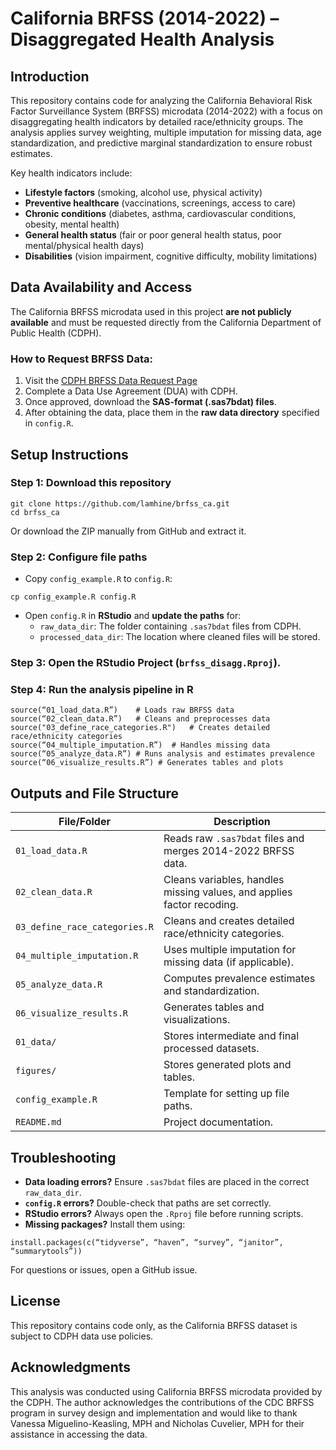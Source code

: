 # California BRFSS (2014-2022) – Disaggregated Health Analysis

## Introduction
This repository contains code for analyzing the California Behavioral Risk Factor Surveillance System (BRFSS) microdata (2014-2022) with a focus on disaggregating health indicators by detailed race/ethnicity groups. The analysis applies survey weighting, multiple imputation for missing data, age standardization, and predictive marginal standardization to ensure robust estimates.

Key health indicators include:
- **Lifestyle factors** (smoking, alcohol use, physical activity)
- **Preventive healthcare** (vaccinations, screenings, access to care)
- **Chronic conditions** (diabetes, asthma, cardiovascular conditions, obesity, mental health)
- **General health status** (fair or poor general health status, poor mental/physical health days)
- **Disabilities** (vision impairment, cognitive difficulty, mobility limitations)

## Data Availability and Access
The California BRFSS microdata used in this project **are not publicly available** and must be requested directly from the California Department of Public Health (CDPH).

### How to Request BRFSS Data:
1. Visit the [CDPH BRFSS Data Request Page](https://www.cdph.ca.gov/Programs/CCDPHP/DCDIC/CDSRB/Pages/BRFSS.aspx)
2. Complete a Data Use Agreement (DUA) with CDPH.
3. Once approved, download the **SAS-format (.sas7bdat) files**.
4. After obtaining the data, place them in the **raw data directory** specified in `config.R`.

## Setup Instructions
### Step 1: Download this repository
```
git clone https://github.com/lamhine/brfss_ca.git
cd brfss_ca
```

Or download the ZIP manually from GitHub and extract it.

### Step 2: Configure file paths
- Copy `config_example.R` to `config.R`:
```
cp config_example.R config.R
```
- Open `config.R` in **RStudio** and **update the paths** for:
  - `raw_data_dir`: The folder containing `.sas7bdat` files from CDPH.
  - `processed_data_dir`: The location where cleaned files will be stored.

### Step 3: Open the RStudio Project (`brfss_disagg.Rproj`).

### Step 4: Run the analysis pipeline in R
```
source(“01_load_data.R”)    # Loads raw BRFSS data
source(“02_clean_data.R”)   # Cleans and preprocesses data
source("03_define_race_categories.R")   # Creates detailed race/ethnicity categories
source(“04_multiple_imputation.R”)  # Handles missing data
source(“05_analyze_data.R”) # Runs analysis and estimates prevalence
source(“06_visualize_results.R”) # Generates tables and plots
```

## Outputs and File Structure
| File/Folder | Description |
|-------------|------------|
| `01_load_data.R` | Reads raw `.sas7bdat` files and merges 2014-2022 BRFSS data. |
| `02_clean_data.R` | Cleans variables, handles missing values, and applies factor recoding. |
| `03_define_race_categories.R` | Cleans and creates detailed race/ethnicity categories. |
| `04_multiple_imputation.R` | Uses multiple imputation for missing data (if applicable). |
| `05_analyze_data.R` | Computes prevalence estimates and standardization. |
| `06_visualize_results.R` | Generates tables and visualizations. |
| `01_data/` | Stores intermediate and final processed datasets. |
| `figures/` | Stores generated plots and tables. |
| `config_example.R` | Template for setting up file paths. |
| `README.md` | Project documentation. |

## Troubleshooting
- **Data loading errors?** Ensure `.sas7bdat` files are placed in the correct `raw_data_dir`.
- **`config.R` errors?** Double-check that paths are set correctly.
- **RStudio errors?** Always open the `.Rproj` file before running scripts.
- **Missing packages?** Install them using:
```
install.packages(c(“tidyverse”, “haven”, “survey”, “janitor”, “summarytools”))
```

For questions or issues, open a GitHub issue.

## License
This repository contains code only, as the California BRFSS dataset is subject to CDPH data use policies.

## Acknowledgments
This analysis was conducted using California BRFSS microdata provided by the CDPH. The author acknowledges the contributions of the CDC BRFSS program in survey design and implementation and would like to thank Vanessa Miguelino-Keasling, MPH and Nicholas Cuvelier, MPH for their assistance in accessing the data. 
